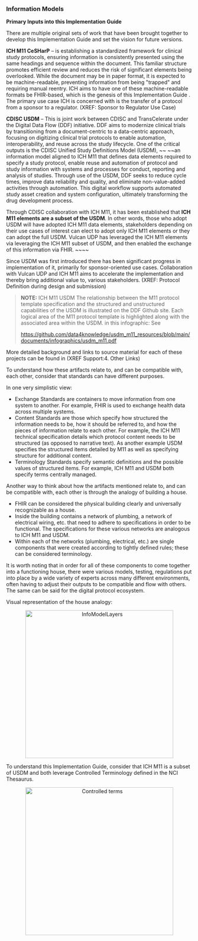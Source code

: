 ### Information Models

**Primary Inputs into this Implementation Guide**

There are multiple original sets of work that have been brought together to develop this Implementation Guide and set the vision for future versions.   

 

**ICH M11 CeSHarP** – is establishing a standardized framework for clinical study protocols, ensuring information is consistently presented using the same headings and sequence within the document. This familiar structure promotes efficient review and reduces the risk of significant elements being overlooked. While the document may be in paper format, it is expected to be machine-readable, preventing information from being "trapped" and requiring manual reentry. ICH aims to have one of these machine-readable formats be FHIR-based, which is the genesis of this Implementation Guide . The primary use case ICH is concerned with is the transfer of a protocol from a sponsor to a regulator. (XREF: Sponsor to Regulator Use Case)

**CDISC USDM** – This is joint work between CDISC and TransCelerate under the Digital Data Flow (DDF) initiative. DDF aims to modernize clinical trials by transitioning from a document-centric to a data-centric approach, focusing on digitizing clinical trial protocols to enable automation, interoperability, and reuse across the study lifecycle. One of the critical outputs is the CDISC Unified Study Definitions Model (USDM), ~~ ~~an information model aligned to ICH M11 that defines data elements required to specify a study protocol, enable reuse and automation of protocol and study information with systems and processes for conduct, reporting and analysis of studies. Through use of the USDM, DDF seeks to reduce cycle times, improve data reliability and quality, and eliminate non-value-added activities through automation. This digital workflow supports automated study asset creation and system configuration, ultimately transforming the drug development process.

Through CDISC collaboration with ICH M11, it has been established that **ICH M11 elements are a subset of the USDM**. In other words, those who adopt USDM will have adopted ICH M11 data elements, stakeholders depending on their use cases of interest can elect to adopt only ICH M11 elements or they can adopt the full USDM. Vulcan UDP has leveraged the ICH M11 elements via leveraging the ICH M11 subset of USDM, and then enabled the exchange of this information via FHIR. ~~~~

Since USDM was first introduced there has been significant progress in implementation of it, primarily for sponsor-oriented use cases. Collaboration with Vulcan UDP and ICH M11 aims to accelerate the implementation and thereby bring additional value to, various stakeholders. (XREF: Protocol Definition during design and submission)

> **NOTE:** ICH M11 USDM The relationship between the M11 protocol template specification and the structured and unstructured capabilities of the USDM is illustrated on the DDF Github site. Each logical area of the M11 protocol template is highlighted along with the associated area within the USDM. in this infographic: See 
>
> https://github.com/data4knowledge/usdm_m11_resources/blob/main/documents/infographics/usdm_m11.pdf
>

More detailed background and links to source material for each of these projects can be found in (XREF Support:4. Other Links)

To understand how these artifacts relate to, and can be compatible with, each other, consider that standards can have different purposes. 

In one very simplistic view:

- Exchange Standards are containers to move information from one     system to another. For example, FHIR is used to exchange health data     across multiple systems. 
- Content Standards are those which specify how structured the information     needs to be, how it should be referred to, and how the pieces of     information relate to each other.  For     example, the ICH M11 technical specification details which protocol content     needs to be structured (as opposed to narrative text). As another example USDM     specifies the structured items detailed by M11 as well as specifying     structure for additional content. 
- Terminology Standards specify semantic definitions and the     possible values of structured items. For example, ICH M11 and USDM both specify terms centrally managed. 

Another way to think about how the artifacts mentioned relate to, and can be compatible with, each other is through the analogy of building a house. 

- FHIR can be considered the physical building clearly and universally recognizable as a house. 
- Inside the building contains a network of plumbing, a network of electrical wiring, etc. that need to adhere to specifications in order to be functional. The specifications for these various networks are analogous to ICH M11 and USDM. 
- Within each of the networks (plumbing, electrical, etc.) are single components that were created according to tightly defined rules; these can be considered terminology. 

It is worth noting that in order for all of these components to come together into a functioning house, there were various models, testing, regulations put into place by a wide variety of experts across many different environments, often having to adjust their outputs to be compatible and flow with others. The same can be said for the digital protocol ecosystem.

Visual representation of the house analogy:

<div style="text-align: center;"><img src="InfoModelLayers.png" alt="InfoModelLayers" style="height:400px" />
</div>

> 

To understand this Implementation Guide, consider that ICH M11 is a subset of USDM and both leverage Controlled Terminology defined in the NCI Thesaurus.

<div style="text-align: center;"><img src="image-20250415143104846.png" alt="Controlled terms" style="height:400px" />
</div>
